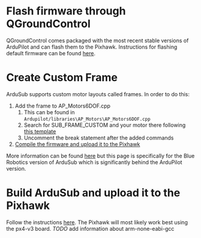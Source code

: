 # Flash firmware through QGroundControl
QGroundControl comes packaged with the most recent stable versions of ArduPilot and can flash them to the Pixhawk. 
Instructions for flashing default firmware can be found [here][1].

# Create Custom Frame
ArduSub supports custom motor layouts called frames. In order to do this:
1. Add the frame to AP_Motors6DOF.cpp
   1. This can be found in `Ardupilot/libraries\AP_Motors\AP_Motors6DOF.cpp`
   2. Search for SUB_FRAME_CUSTOM and your motor there following [this template][2]
   3. Uncomment the break statement after the added commands
2. [Compile the firmware and upload it to the Pixhawk][3]

More information can be found [here][4] but this page is specifically for the Blue Robotics version of ArduSub which is significantly
behind the ArduPilot version.


# Build ArduSub and upload it to the Pixhawk
Follow the instructions [here][5]. The Pixhawk will most likely work best using the px4-v3 board.
*TODO* add information about arm-none-eabi-gcc

[1]: https://docs.qgroundcontrol.com/en/SetupView/Firmware.html
[2]: https://www.ardusub.com/developers/developers.html#making-a-custom-configuration
[3]: https://github.com/chachmu/SwimmingSwarm/blob/master/Documentation/Pixhawk.md#build-ardusub-and-upload-it-to-the-pixhawk
[4]: https://www.ardusub.com/developers/developers.html#developers
[5]: https://github.com/ArduPilot/ardupilot/blob/master/BUILD.md
